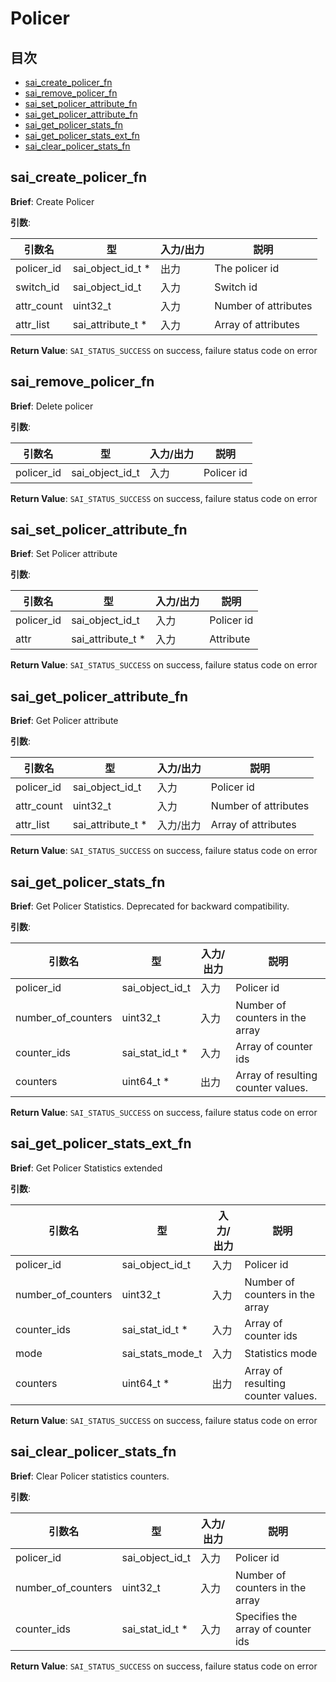 # Policer
## 目次

- [sai_create_policer_fn](#sai_create_policer_fn)
- [sai_remove_policer_fn](#sai_remove_policer_fn)
- [sai_set_policer_attribute_fn](#sai_set_policer_attribute_fn)
- [sai_get_policer_attribute_fn](#sai_get_policer_attribute_fn)
- [sai_get_policer_stats_fn](#sai_get_policer_stats_fn)
- [sai_get_policer_stats_ext_fn](#sai_get_policer_stats_ext_fn)
- [sai_clear_policer_stats_fn](#sai_clear_policer_stats_fn)



## sai_create_policer_fn
**Brief**: Create Policer

**引数**:

| 引数名 | 型 | 入力/出力 | 説明 |
|--------|----------|-----------|------|
| policer_id | sai_object_id_t * | 出力 | The policer id |
| switch_id | sai_object_id_t | 入力 | Switch id |
| attr_count | uint32_t | 入力 | Number of attributes |
| attr_list | sai_attribute_t * | 入力 | Array of attributes |

**Return Value**: `SAI_STATUS_SUCCESS` on success, failure status code on error


## sai_remove_policer_fn
**Brief**: Delete policer

**引数**:

| 引数名 | 型 | 入力/出力 | 説明 |
|--------|----------|-----------|------|
| policer_id | sai_object_id_t | 入力 | Policer id |

**Return Value**: `SAI_STATUS_SUCCESS` on success, failure status code on error


## sai_set_policer_attribute_fn
**Brief**: Set Policer attribute

**引数**:

| 引数名 | 型 | 入力/出力 | 説明 |
|--------|----------|-----------|------|
| policer_id | sai_object_id_t | 入力 | Policer id |
| attr | sai_attribute_t * | 入力 | Attribute |

**Return Value**: `SAI_STATUS_SUCCESS` on success, failure status code on error


## sai_get_policer_attribute_fn
**Brief**: Get Policer attribute

**引数**:

| 引数名 | 型 | 入力/出力 | 説明 |
|--------|----------|-----------|------|
| policer_id | sai_object_id_t | 入力 | Policer id |
| attr_count | uint32_t | 入力 | Number of attributes |
| attr_list | sai_attribute_t * | 入力/出力 | Array of attributes |

**Return Value**: `SAI_STATUS_SUCCESS` on success, failure status code on error


## sai_get_policer_stats_fn
**Brief**: Get Policer Statistics. Deprecated for backward compatibility.

**引数**:

| 引数名 | 型 | 入力/出力 | 説明 |
|--------|----------|-----------|------|
| policer_id | sai_object_id_t | 入力 | Policer id |
| number_of_counters | uint32_t | 入力 | Number of counters in the array |
| counter_ids | sai_stat_id_t * | 入力 | Array of counter ids |
| counters | uint64_t * | 出力 | Array of resulting counter values. |

**Return Value**: `SAI_STATUS_SUCCESS` on success, failure status code on error


## sai_get_policer_stats_ext_fn
**Brief**: Get Policer Statistics extended

**引数**:

| 引数名 | 型 | 入力/出力 | 説明 |
|--------|----------|-----------|------|
| policer_id | sai_object_id_t | 入力 | Policer id |
| number_of_counters | uint32_t | 入力 | Number of counters in the array |
| counter_ids | sai_stat_id_t * | 入力 | Array of counter ids |
| mode | sai_stats_mode_t | 入力 | Statistics mode |
| counters | uint64_t * | 出力 | Array of resulting counter values. |

**Return Value**: `SAI_STATUS_SUCCESS` on success, failure status code on error


## sai_clear_policer_stats_fn
**Brief**: Clear Policer statistics counters.

**引数**:

| 引数名 | 型 | 入力/出力 | 説明 |
|--------|----------|-----------|------|
| policer_id | sai_object_id_t | 入力 | Policer id |
| number_of_counters | uint32_t | 入力 | Number of counters in the array |
| counter_ids | sai_stat_id_t * | 入力 | Specifies the array of counter ids |

**Return Value**: `SAI_STATUS_SUCCESS` on success, failure status code on error


